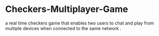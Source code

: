 # Checkers-Multiplayer-Game
a real time checkers game that enables two users to chat and play from multiple devices when connected to the same network .
